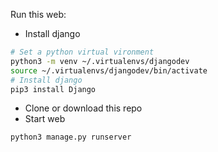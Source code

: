 Run this web:
* Install django
``` bash
# Set a python virtual vironment
python3 -m venv ~/.virtualenvs/djangodev
source ~/.virtualenvs/djangodev/bin/activate
# Install django
pip3 install Django
```
* Clone or download this repo
* Start web
```bash
python3 manage.py runserver
```
